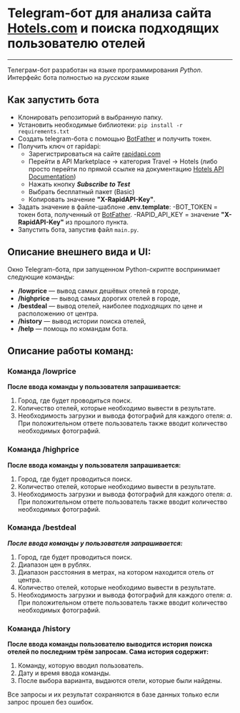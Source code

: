 #  Telegram-бот для анализа сайта [Hotels.com](https://www.hotels.com/) и поиска подходящих пользователю отелей
________________________________________________________________________________________________________________

Телеграм-бот разработан на языке программирования *Python*. Интерфейс бота полностью на *русском* языке

## Как запустить бота
- Клонировать репозиторий в выбранную папку.
- Установить необходимые библиотеки: 
`pip install -r requirements.txt`
- Создать telegram-бота с помощью [BotFather](https://t.me/BotFather) и получить токен.
- Получить ключ от rapidapi:
    - Зарегистрироваться на сайте [rapidapi.com](https://rapidapi.com/apidojo/api/hotels4/)
    - Перейти в API Marketplace → категория Travel → Hotels (либо просто перейти по прямой ссылке на документацию [Hotels API Documentation](https://rapidapi.com/apidojo/api/hotels4/))
    - Нажать кнопку ___Subscribe to Test___
    - Выбрать бесплатный пакет (Basic)
    - Копировать значение **"X-RapidAPI-Key"**.
- Задать значение в файле-шаблоне **.env.template**:
	-BOT_TOKEN = токен бота, полученный от [BotFather](https://t.me/BotFather).
	-RAPID_API_KEY = значение **"X-RapidAPI-Key"** из прошлого пункта.
- Запустить бота, запустив файл `main.py`.

## Описание внешнего вида и UI:
Окно Telegram-бота, при запущенном Python-скрипте воспринимает следующие команды:
- **/lowprice** — вывод самых дешёвых отелей в городе,
- **/highprice** — вывод самых дорогих отелей в городе,
- **/bestdeal** — вывод отелей, наиболее подходящих по цене и расположению от
центра.
- **/history** — вывод истории поиска отелей,
- **/help** — помощь по командам бота.


## Описание работы команд:
### Команда /lowprice
**После ввода команды у пользователя запрашивается:**
1. Город, где будет проводиться поиск.
2. Количество отелей, которые необходимо вывести в результате.
3. Необходимость загрузки и вывода фотографий для каждого отеля:
	*a*. При положительном ответе пользователь также вводит количество
	необходимых фотографий.
### Команда /highprice
**После ввода команды у пользователя запрашивается:**
1. Город, где будет проводиться поиск.
2. Количество отелей, которые необходимо вывести в результате.
3. Необходимость загрузки и вывода фотографий для каждого отеля:
	*a*. При положительном ответе пользователь также вводит количество
	необходимых фотографий.
### Команда /bestdeal
***После ввода команды у пользователя запрашивается:***
1. Город, где будет проводиться поиск.
2. Диапазон цен в рублях.
3. Диапазон расстояния в метрах, на котором находится отель от центра.
4. Количество отелей, которые необходимо вывести в результате.
5. Необходимость загрузки и вывода фотографий для каждого отеля:
	*a*. При положительном ответе пользователь также вводит количество
	необходимых фотографий.
### Команда /history
**После ввода команды пользователю выводится история поиска отелей по
последним трём запросам. Сама история содержит:**
1. Команду, которую вводил пользователь.
2. Дату и время ввода команды.
3. После выбора варианта, выдаются отели, которые были найдены.

Все запросы и их результат сохраняются в базе данных только если запрос прошел без ошибок.
